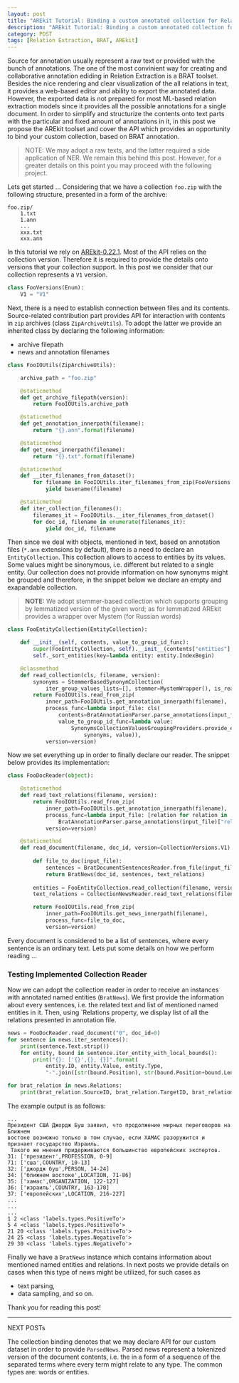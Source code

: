```yaml
---
layout: post
title: "AREkit Tutorial: Binding a custom annotated collection for Relation Extraction"
description: "AREkit Tutorial: Binding a custom annotated collection for Relation Extraction"
category: POST
tags: [Relation Extraction, BRAT, AREkit]
---
```


Source for annotation usually represent a raw text or provided with the bunch of annotations. The one of the most convinient way for creating and collaborative annotation ediding in Relation Extraction is a BRAT toolset. Besides the nice rendering and clear visualization of the all relations in text, it provides a web-based editor and ability to export the annotated data. However, the exported data is not prepared for most ML-based relation extraction models since it provides all the possible annotations for a single document. In order to simplify and structurize the contents onto text parts with the particular and fixed amount of annotations in it, in this post we propose the AREkit toolset and cover the API which provides an opportunity to bind your custom collection, based on BRAT annotation.

<!--more-->

> NOTE: We may adopt a raw texts, and the latter required a side application of NER. We remain this behind this post. However, for a greater details on this point you may proceed with the following project.

Lets get started ... Considering that we have a collection `foo.zip` 
with the following structure, presented in a form of the archive:

```
foo.zip/
    1.txt
    1.ann
    ...
    xxx.txt
    xxx.ann
```

In this tutorial we rely on [AREkit-0.22.1](https://github.com/nicolay-r/AREkit).
Most of the API relies on the collection version.
Therefore it is required to provide the details onto versions that your collection support.
In this post we consider that our collection represents a `V1` version.
```python
class FooVersions(Enum):
    V1 = "V1"
```

Next, there is a need to establish connection between files and its contents.
Source-related contribution part provides API for interaction with contents in `zip` archives (class `ZipArchiveUtils`). 
To adopt the latter we provide an inherited class by declaring the following information: 
* archive filepath
* news and annotation filenames

```python
class FooIOUtils(ZipArchiveUtils):

    archive_path = "foo.zip"

    @staticmethod
    def get_archive_filepath(version):
        return FooIOUtils.archive_path

    @staticmethod
    def get_annotation_innerpath(filename):
        return "{}.ann".format(filename)

    @staticmethod
    def get_news_innerpath(filename):
        return "{}.txt".format(filename)

    @staticmethod
    def __iter_filenames_from_dataset():
        for filename in FooIOUtils.iter_filenames_from_zip(FooVersions.V1):
            yield basename(filename)

    @staticmethod
    def iter_collection_filenames():
        filenames_it = FooIOUtils.__iter_filenames_from_dataset()
        for doc_id, filename in enumerate(filenames_it):
            yield doc_id, filename
```

Then since we deal with objects, mentioned in text, based on annotation files 
(`*.ann` extensions by default), 
there is a need to declare an `EntityCollection`.
This collection allows to access to entities by its values.
Some values might be sinonymous, i.e. different but related to a single entity.
Our collection does not provide information on how synonyms might be grouped and therefore, in the snippet
below we declare an empty and exapandable collection.
> **NOTE:** We adopt stemmer-based collection which supports grouping by lemmatized version of the given word; 
as for lemmatized AREkit provides a wrapper over Mystem (for Russian words)

```python
class FooEntityCollection(EntityCollection):

    def __init__(self, contents, value_to_group_id_func):
        super(FooEntityCollection, self).__init__(contents["entities"], value_to_group_id_func)
        self._sort_entities(key=lambda entity: entity.IndexBegin)

    @classmethod
    def read_collection(cls, filename, version):
        synonyms = StemmerBasedSynonymCollection(
            iter_group_values_lists=[], stemmer=MystemWrapper(), is_read_only=False, debug=False)
        return FooIOUtils.read_from_zip(
            inner_path=FooIOUtils.get_annotation_innerpath(filename),
            process_func=lambda input_file: cls(
                contents=BratAnnotationParser.parse_annotations(input_file),
                value_to_group_id_func=lambda value:
                    SynonymsCollectionValuesGroupingProviders.provide_existed_or_register_missed_value(
                        synonyms, value)),
            version=version)
```

Now we set everything up in order to finally declare our reader.
The snippet below provides its implementation:

```python
class FooDocReader(object):

    @staticmethod
    def read_text_relations(filename, version):
        return FooIOUtils.read_from_zip(
            inner_path=FooIOUtils.get_annotation_innerpath(filename),
            process_func=lambda input_file: [relation for relation in 
                BratAnnotationParser.parse_annotations(input_file)["relations"]],
            version=version)

    @staticmethod
    def read_document(filename, doc_id, version=CollectionVersions.V1):
        
        def file_to_doc(input_file):
            sentences = BratDocumentSentencesReader.from_file(input_file, entities)
            return BratNews(doc_id, sentences, text_relations)
            
        entities = FooEntityCollection.read_collection(filename, version)
        text_relations = CollectionNewsReader.read_text_relations(filename, version)

        return FooIOUtils.read_from_zip(
            inner_path=FooIOUtils.get_news_innerpath(filename),
            process_func=file_to_doc,
            version=version)
```

Every document is considered to be a list of sentences, where every sentence is an ordinary text. Lets put some details on how we perform reading ...

### Testing Implemented Collection Reader

Now we can adopt the collection reader in order to receive an instances with annotated named entities (`BratNews`).
We first provide the information about every sentences, i.e. the related text and list of mentioned named entities in it.
Then, using `Relations property, we display list of all the relations presented in annotation file.

```python
news = FooDocReader.read_document("0", doc_id=0)
for sentence in news.iter_sentences():
    print(sentence.Text.strip())
    for entity, bound in sentence.iter_entity_with_local_bounds():
        print("{}: ['{}',{}, {}]".format(
            entity.ID, entity.Value, entity.Type, 
            "-".join([str(bound.Position), str(bound.Position+bound.Length)])))

for brat_relation in news.Relations:
    print(brat_relation.SourceID, brat_relation.TargetID, brat_relation.Type)
```

The example output is as follows:
```
...
Президент США Джордж Буш заявил, что продолжение мирных переговоров на Ближнем 
востоке возможно только в том случае, если ХАМАС разоружится и признает государство Израиль.
 Такого же мнения придерживаются большинство европейских экспертов.
31: ['президент',PROFESSION, 0-9]
71: ['сша',COUNTRY, 10-13]
32: ['джордж буш',PERSON, 14-24]
34: ['ближнем востоке',LOCATION, 71-86]
35: ['хамас',ORGANIZATION, 122-127]
36: ['израиль',COUNTRY, 163-170]
37: ['европейских',LOCATION, 216-227]
...
...
...
1 2 <class 'labels.types.PositiveTo'>
5 4 <class 'labels.types.PositiveTo'>
21 20 <class 'labels.types.PositiveTo'>
24 25 <class 'labels.types.NegativeTo'>
29 30 <class 'labels.types.NegativeTo'>
```

Finally we have a `BratNews` instance which contains information about mentioned named entities
and relations. In next posts we provide details on cases when this type of news might be utilized, 
for such cases as
 * text parsing, 
 * data sampling, and so on. 

Thank you for reading this post!

-------------------------------------
NEXT POSTs

The collection binding denotes that we may declare API for our custom dataset in order to provide `ParsedNews`.
Parsed news represent a tokenized version of the document contents, i.e. the in a form of a sequence of the separated terms where every term might relate to any type. The common types are: words or entities.
